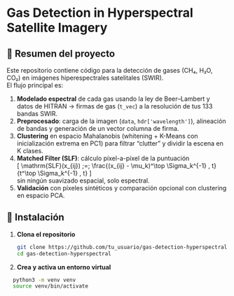 # Gas Detection in Hyperspectral Satellite Imagery

## 🚀 Resumen del proyecto

Este repositorio contiene código para la detección de gases (CH₄, H₂O, CO₂) en imágenes hiperespectrales satelitales (SWIR).  
El flujo principal es:

1. **Modelado espectral** de cada gas usando la ley de Beer–Lambert y datos de HITRAN → firmas de gas (`t_vec`) a la resolución de tus 133 bandas SWIR.  
2. **Preprocesado**: carga de la imagen (`data`, `hdr['wavelength']`), alineación de bandas y generación de un vector columna de firma.  
3. **Clustering** en espacio Mahalanobis (whitening + K-Means con inicialización extrema en PC1) para filtrar “clutter” y dividir la escena en K clases.  
4. **Matched Filter (SLF)**: cálculo píxel-a-píxel de la puntuación  
   \[
     \mathrm{SLF}(x_{ij}) \;=\; 
     \frac{(x_{ij} - \mu_k)^\top \Sigma_k^{-1} \, t}
          {t^\top \Sigma_k^{-1} \, t}
   \]  
   sin ningún suavizado espacial, solo espectral.  
5. **Validación** con píxeles sintéticos y comparación opcional con clustering en espacio PCA.  

## 🔧 Instalación

1. **Clona el repositorio**  
   ```bash
   git clone https://github.com/tu_usuario/gas-detection-hyperspectral.git
   cd gas-detection-hyperspectral
   
2. **Crea y activa un entorno virtual**
  ```bash
    python3 -m venv venv
    source venv/bin/activate
